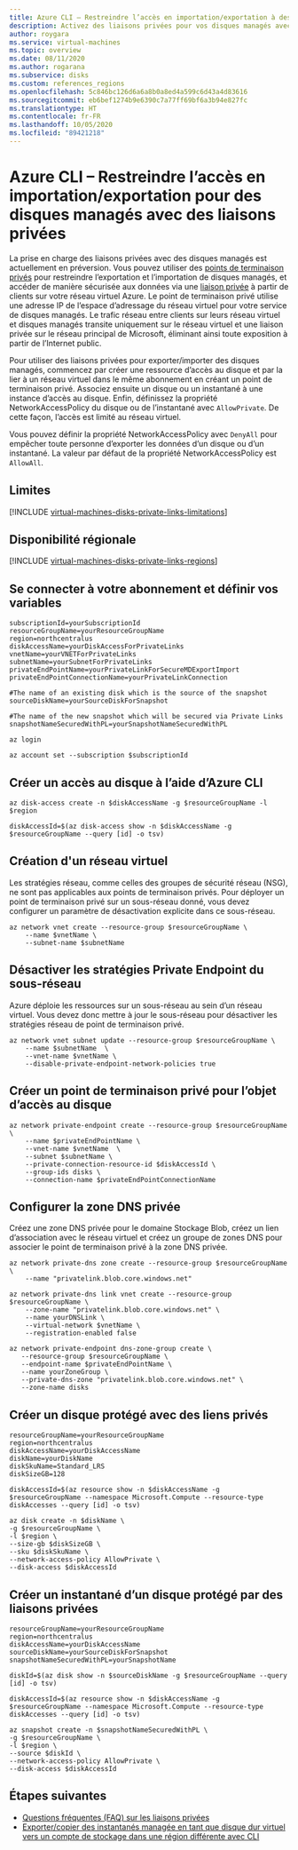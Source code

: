 ```yaml
---
title: Azure CLI – Restreindre l’accès en importation/exportation à des disques managés avec des liaisons privées
description: Activez des liaisons privées pour vos disques managés avec Azure CLI. Exportez et importez des disques de manière sécurisée, uniquement au sein de votre réseau virtuel.
author: roygara
ms.service: virtual-machines
ms.topic: overview
ms.date: 08/11/2020
ms.author: rogarana
ms.subservice: disks
ms.custom: references_regions
ms.openlocfilehash: 5c846bc126d6a6a8b0a8ed4a599c6d43a4d83616
ms.sourcegitcommit: eb6bef1274b9e6390c7a77ff69bf6a3b94e827fc
ms.translationtype: HT
ms.contentlocale: fr-FR
ms.lasthandoff: 10/05/2020
ms.locfileid: "89421218"
---
```

# <a name="azure-cli---restrict-importexport-access-for-managed-disks-with-private-links"></a>Azure CLI – Restreindre l’accès en importation/exportation pour des disques managés avec des liaisons privées

La prise en charge des liaisons privées avec des disques managés est actuellement en préversion. Vous pouvez utiliser des [points de terminaison privés](../../private-link/private-endpoint-overview.md) pour restreindre l’exportation et l’importation de disques managés, et accéder de manière sécurisée aux données via une [liaison privée](../../private-link/private-link-overview.md) à partir de clients sur votre réseau virtuel Azure. Le point de terminaison privé utilise une adresse IP de l’espace d’adressage du réseau virtuel pour votre service de disques managés. Le trafic réseau entre clients sur leurs réseau virtuel et disques managés transite uniquement sur le réseau virtuel et une liaison privée sur le réseau principal de Microsoft, éliminant ainsi toute exposition à partir de l’Internet public.

Pour utiliser des liaisons privées pour exporter/importer des disques managés, commencez par créer une ressource d’accès au disque et par la lier à un réseau virtuel dans le même abonnement en créant un point de terminaison privé. Associez ensuite un disque ou un instantané à une instance d’accès au disque. Enfin, définissez la propriété NetworkAccessPolicy du disque ou de l’instantané avec `AllowPrivate`. De cette façon, l’accès est limité au réseau virtuel. 

Vous pouvez définir la propriété NetworkAccessPolicy avec `DenyAll` pour empêcher toute personne d’exporter les données d’un disque ou d’un instantané. La valeur par défaut de la propriété NetworkAccessPolicy est `AllowAll`.

## <a name="limitations"></a>Limites

[!INCLUDE [virtual-machines-disks-private-links-limitations](../../../includes/virtual-machines-disks-private-links-limitations.md)]

## <a name="regional-availability"></a>Disponibilité régionale

[!INCLUDE [virtual-machines-disks-private-links-regions](../../../includes/virtual-machines-disks-private-links-regions.md)]

## <a name="log-in-into-your-subscription-and-set-your-variables"></a>Se connecter à votre abonnement et définir vos variables

```azurecli-interactive
subscriptionId=yourSubscriptionId
resourceGroupName=yourResourceGroupName
region=northcentralus
diskAccessName=yourDiskAccessForPrivateLinks
vnetName=yourVNETForPrivateLinks
subnetName=yourSubnetForPrivateLinks
privateEndPointName=yourPrivateLinkForSecureMDExportImport
privateEndPointConnectionName=yourPrivateLinkConnection

#The name of an existing disk which is the source of the snapshot
sourceDiskName=yourSourceDiskForSnapshot

#The name of the new snapshot which will be secured via Private Links
snapshotNameSecuredWithPL=yourSnapshotNameSecuredWithPL

az login

az account set --subscription $subscriptionId

```

## <a name="create-a-disk-access-using-azure-cli"></a>Créer un accès au disque à l’aide d’Azure CLI
```azurecli
az disk-access create -n $diskAccessName -g $resourceGroupName -l $region

diskAccessId=$(az disk-access show -n $diskAccessName -g $resourceGroupName --query [id] -o tsv)
```

## <a name="create-a-virtual-network"></a>Création d'un réseau virtuel

Les stratégies réseau, comme celles des groupes de sécurité réseau (NSG), ne sont pas applicables aux points de terminaison privés. Pour déployer un point de terminaison privé sur un sous-réseau donné, vous devez configurer un paramètre de désactivation explicite dans ce sous-réseau. 

```azurecli
az network vnet create --resource-group $resourceGroupName \
    --name $vnetName \
    --subnet-name $subnetName
```
## <a name="disable-subnet-private-endpoint-policies"></a>Désactiver les stratégies Private Endpoint du sous-réseau

Azure déploie les ressources sur un sous-réseau au sein d’un réseau virtuel. Vous devez donc mettre à jour le sous-réseau pour désactiver les stratégies réseau de point de terminaison privé. 

```azurecli
az network vnet subnet update --resource-group $resourceGroupName \
    --name $subnetName  \
    --vnet-name $vnetName \
    --disable-private-endpoint-network-policies true
```
## <a name="create-a-private-endpoint-for-the-disk-access-object"></a>Créer un point de terminaison privé pour l’objet d’accès au disque

```azurecli
az network private-endpoint create --resource-group $resourceGroupName \
    --name $privateEndPointName \
    --vnet-name $vnetName  \
    --subnet $subnetName \
    --private-connection-resource-id $diskAccessId \
    --group-ids disks \
    --connection-name $privateEndPointConnectionName
```

## <a name="configure-the-private-dns-zone"></a>Configurer la zone DNS privée

Créez une zone DNS privée pour le domaine Stockage Blob, créez un lien d’association avec le réseau virtuel et créez un groupe de zones DNS pour associer le point de terminaison privé à la zone DNS privée. 

```azurecli
az network private-dns zone create --resource-group $resourceGroupName \
    --name "privatelink.blob.core.windows.net"

az network private-dns link vnet create --resource-group $resourceGroupName \
    --zone-name "privatelink.blob.core.windows.net" \
    --name yourDNSLink \
    --virtual-network $vnetName \
    --registration-enabled false 

az network private-endpoint dns-zone-group create \
   --resource-group $resourceGroupName \
   --endpoint-name $privateEndPointName \
   --name yourZoneGroup \
   --private-dns-zone "privatelink.blob.core.windows.net" \
   --zone-name disks
```

## <a name="create-a-disk-protected-with-private-links"></a>Créer un disque protégé avec des liens privés
```azurecli-interactive
resourceGroupName=yourResourceGroupName
region=northcentralus
diskAccessName=yourDiskAccessName
diskName=yourDiskName
diskSkuName=Standard_LRS
diskSizeGB=128

diskAccessId=$(az resource show -n $diskAccessName -g $resourceGroupName --namespace Microsoft.Compute --resource-type diskAccesses --query [id] -o tsv)

az disk create -n $diskName \
-g $resourceGroupName \
-l $region \
--size-gb $diskSizeGB \
--sku $diskSkuName \
--network-access-policy AllowPrivate \
--disk-access $diskAccessId 
```

## <a name="create-a-snapshot-of-a-disk-protected-with-private-links"></a>Créer un instantané d’un disque protégé par des liaisons privées
```azurecli-interactive
resourceGroupName=yourResourceGroupName
region=northcentralus
diskAccessName=yourDiskAccessName
sourceDiskName=yourSourceDiskForSnapshot
snapshotNameSecuredWithPL=yourSnapshotName

diskId=$(az disk show -n $sourceDiskName -g $resourceGroupName --query [id] -o tsv)

diskAccessId=$(az resource show -n $diskAccessName -g $resourceGroupName --namespace Microsoft.Compute --resource-type diskAccesses --query [id] -o tsv)

az snapshot create -n $snapshotNameSecuredWithPL \
-g $resourceGroupName \
-l $region \
--source $diskId \
--network-access-policy AllowPrivate \
--disk-access $diskAccessId 
```

## <a name="next-steps"></a>Étapes suivantes

- [Questions fréquentes (FAQ) sur les liaisons privées](../faq-for-disks.md#private-links-for-securely-exporting-and-importing-managed-disks)
- [Exporter/copier des instantanés managée en tant que disque dur virtuel vers un compte de stockage dans une région différente avec CLI](../scripts/virtual-machines-cli-sample-copy-managed-disks-vhd.md)
